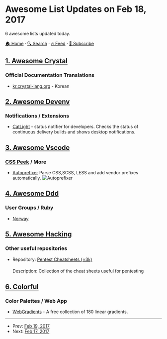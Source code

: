 # Awesome List Updates on Feb 18, 2017

6 awesome lists updated today.

[🏠 Home](/README.md) · [🔍 Search](https://www.trackawesomelist.com/search/) · [🔥 Feed](https://www.trackawesomelist.com/rss.xml) · [📮 Subscribe](https://trackawesomelist.us17.list-manage.com/subscribe?u=d2f0117aa829c83a63ec63c2f&id=36a103854c)



## [1. Awesome Crystal](/content/veelenga/awesome-crystal/README.md)

### Official Documentation Translations

*   [kr.crystal-lang.org](https://kr.crystal-lang.org/) - Korean

## [2. Awesome Devenv](/content/jondot/awesome-devenv/README.md)

### Notifications / Extensions

*   [CatLight](https://catlight.io) - status notifier for developers. Checks the status of continuous delivery builds and shows desktop notifications.

## [3. Awesome Vscode](/content/viatsko/awesome-vscode/README.md)

### [CSS Peek](https://marketplace.visualstudio.com/items?itemName=pranaygp.vscode-css-peek) / More

*   [Autoprefixer](https://marketplace.visualstudio.com/items?itemName=mrmlnc.vscode-autoprefixer)
    Parse CSS,SCSS, LESS and add vendor prefixes automatically.
    ![Autoprefixer](https://cloud.githubusercontent.com/assets/7034281/16823311/da82a3c6-496b-11e6-8d95-0bebbf0b9607.gif)

## [4. Awesome Ddd](/content/heynickc/awesome-ddd/README.md)

### User Groups / Ruby

*   [Norway](https://www.meetup.com/dddnorway/)

## [5. Awesome Hacking](/content/Hack-with-Github/Awesome-Hacking/README.md)

### Other useful repositories

- Repository: [Pentest Cheatsheets (⭐3k)](https://github.com/coreb1t/awesome-pentest-cheat-sheets)

  Description: Collection of the cheat sheets useful for pentesting



## [6. Colorful](/content/Siddharth11/Colorful/README.md)

### Color Palettes / Web App

*   [WebGradients](https://webgradients.com/) - A free collection of 180 linear gradients.

---

- Prev: [Feb 19, 2017](/content/2017/02/19/README.md)
- Next: [Feb 17, 2017](/content/2017/02/17/README.md)